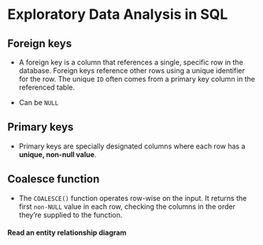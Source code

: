 Exploratory Data Analysis in SQL
================

## Foreign keys

  - A foreign key is a column that references a single, specific row in
    the database. Foreign keys reference other rows using a unique
    identifier for the row. The unique `ID` often comes from a primary
    key column in the referenced table.

  - Can be `NULL`

## Primary keys

  - Primary keys are specially designated columns where each row has a
    **unique, non-null value**.

## Coalesce function

  - The `COALESCE()` function operates row-wise on the input. It returns
    the first `non-NULL` value in each row, checking the columns in the
    order they’re supplied to the function.

#### Read an entity relationship diagram
